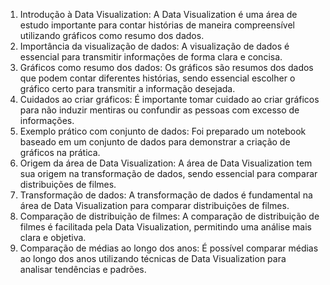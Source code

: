 1. Introdução à Data Visualization: A Data Visualization é uma área de estudo importante para contar histórias de maneira compreensível utilizando gráficos como resumo dos dados.
2. Importância da visualização de dados: A visualização de dados é essencial para transmitir informações de forma clara e concisa.
3. Gráficos como resumo dos dados: Os gráficos são resumos dos dados que podem contar diferentes histórias, sendo essencial escolher o gráfico certo para transmitir a informação desejada.
4. Cuidados ao criar gráficos: É importante tomar cuidado ao criar gráficos para não induzir mentiras ou confundir as pessoas com excesso de informações.
5. Exemplo prático com conjunto de dados: Foi preparado um notebook baseado em um conjunto de dados para demonstrar a criação de gráficos na prática.
6. Origem da área de Data Visualization: A área de Data Visualization tem sua origem na transformação de dados, sendo essencial para comparar distribuições de filmes.
7. Transformação de dados: A transformação de dados é fundamental na área de Data Visualization para comparar distribuições de filmes.
8. Comparação de distribuição de filmes: A comparação de distribuição de filmes é facilitada pela Data Visualization, permitindo uma análise mais clara e objetiva.
9. Comparação de médias ao longo dos anos: É possível comparar médias ao longo dos anos utilizando técnicas de Data Visualization para analisar tendências e padrões.